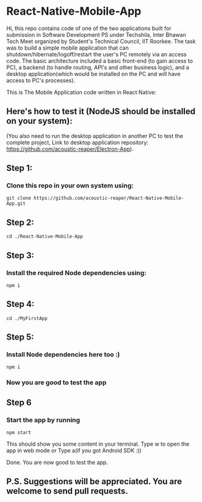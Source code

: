 # React-Native-Mobile-App
Hi, this repo contains code of one of the two applications built for submission in Software Development PS under
Techshila, Inter Bhawan Tech Meet organized by Student's Technical Council, IIT Roorkee.
The task was to build a simple mobile application that can shutdown/hibernate/logoff/restart the user's PC remotely via an
access code. The basic architecture included a basic front-end (to gain access to PC), a backend (to handle routing, API's and
other business logic), and a desktop application(which would be installed on the PC and will have access to PC's processes).

This is The Mobile Application code written in React Native:
## Here's how to test it (NodeJS should be installed on your system): 
(You also need to run the desktop application in another PC to test the complete project, Link to desktop
application repository: https://github.com/acoustic-reaper/Electron-App).

## Step 1:
### Clone this repo in your own system using:
```
git clone https://github.com/acoustic-reaper/React-Native-Mobile-App.git
```

## Step 2:
```
cd ./React-Native-Mobile-App
```

## Step 3:
### Install the required Node dependencies using:
```
npm i
```

## Step 4:
```
cd ./MyFirstApp
```

## Step 5:
### Install Node dependencies here too :)
```
npm i
```
### Now you are good to test the app

## Step 6
### Start the app by running
```
npm start
```
This should show you some content in your terminal. Type w to open the app in web mode or Type a(if you got Android SDK :))

Done. You are now good to test the app.
## P.S. Suggestions will be appreciated. You are welcome to send pull requests.
